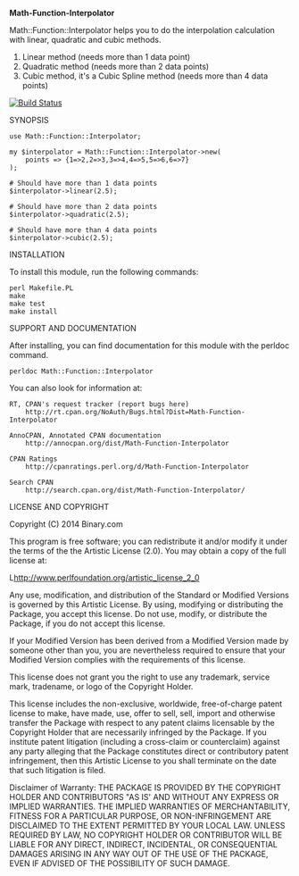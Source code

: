 **Math-Function-Interpolator**

Math::Function::Interpolator helps you to do the interpolation calculation with linear, quadratic and cubic methods.

1. Linear method (needs more than 1 data point)
1. Quadratic method (needs more than 2 data points)
1. Cubic method, it's a Cubic Spline method (needs more than 4 data points)


[![Build Status](https://travis-ci.org/binary-com/perl-Math-Function-Interpolator.svg?branch=master)](https://travis-ci.org/binary-com/perl-Math-Function-Interpolator)

SYNOPSIS

    use Math::Function::Interpolator;

    my $interpolator = Math::Function::Interpolator->new(
        points => {1=>2,2=>3,3=>4,4=>5,5=>6,6=>7}
    );

    # Should have more than 1 data points
    $interpolator->linear(2.5);

    # Should have more than 2 data points
    $interpolator->quadratic(2.5);

    # Should have more than 4 data points
    $interpolator->cubic(2.5);


INSTALLATION

To install this module, run the following commands:

	perl Makefile.PL
	make
	make test
	make install

SUPPORT AND DOCUMENTATION

After installing, you can find documentation for this module with the
perldoc command.

    perldoc Math::Function::Interpolator

You can also look for information at:

    RT, CPAN's request tracker (report bugs here)
        http://rt.cpan.org/NoAuth/Bugs.html?Dist=Math-Function-Interpolator

    AnnoCPAN, Annotated CPAN documentation
        http://annocpan.org/dist/Math-Function-Interpolator

    CPAN Ratings
        http://cpanratings.perl.org/d/Math-Function-Interpolator

    Search CPAN
        http://search.cpan.org/dist/Math-Function-Interpolator/


LICENSE AND COPYRIGHT

Copyright (C) 2014 Binary.com

This program is free software; you can redistribute it and/or modify it
under the terms of the the Artistic License (2.0). You may obtain a
copy of the full license at:

L<http://www.perlfoundation.org/artistic_license_2_0>

Any use, modification, and distribution of the Standard or Modified
Versions is governed by this Artistic License. By using, modifying or
distributing the Package, you accept this license. Do not use, modify,
or distribute the Package, if you do not accept this license.

If your Modified Version has been derived from a Modified Version made
by someone other than you, you are nevertheless required to ensure that
your Modified Version complies with the requirements of this license.

This license does not grant you the right to use any trademark, service
mark, tradename, or logo of the Copyright Holder.

This license includes the non-exclusive, worldwide, free-of-charge
patent license to make, have made, use, offer to sell, sell, import and
otherwise transfer the Package with respect to any patent claims
licensable by the Copyright Holder that are necessarily infringed by the
Package. If you institute patent litigation (including a cross-claim or
counterclaim) against any party alleging that the Package constitutes
direct or contributory patent infringement, then this Artistic License
to you shall terminate on the date that such litigation is filed.

Disclaimer of Warranty: THE PACKAGE IS PROVIDED BY THE COPYRIGHT HOLDER
AND CONTRIBUTORS "AS IS' AND WITHOUT ANY EXPRESS OR IMPLIED WARRANTIES.
THE IMPLIED WARRANTIES OF MERCHANTABILITY, FITNESS FOR A PARTICULAR
PURPOSE, OR NON-INFRINGEMENT ARE DISCLAIMED TO THE EXTENT PERMITTED BY
YOUR LOCAL LAW. UNLESS REQUIRED BY LAW, NO COPYRIGHT HOLDER OR
CONTRIBUTOR WILL BE LIABLE FOR ANY DIRECT, INDIRECT, INCIDENTAL, OR
CONSEQUENTIAL DAMAGES ARISING IN ANY WAY OUT OF THE USE OF THE PACKAGE,
EVEN IF ADVISED OF THE POSSIBILITY OF SUCH DAMAGE.


